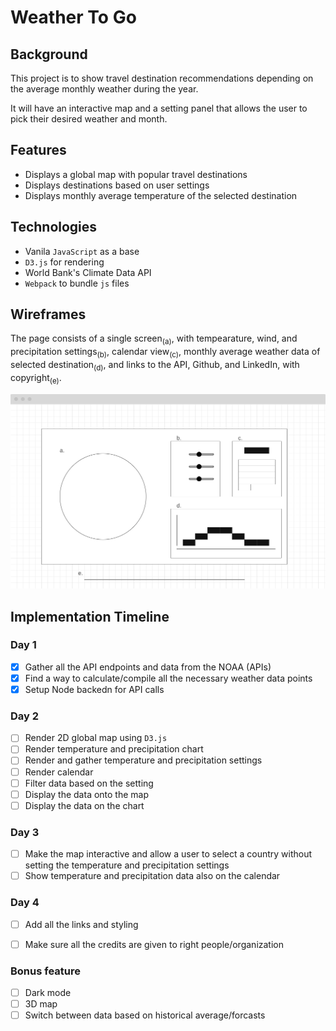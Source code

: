 # Weather To Go

## Background
This project is to show travel destination recommendations depending on the average monthly weather during the year.

It will have an interactive map and a setting panel that allows the user to pick their desired weather and month.

## Features
* Displays a global map with popular travel destinations
* Displays destinations based on user settings
* Displays monthly average temperature of the selected destination


## Technologies
* Vanila `JavaScript` as a base
* `D3.js` for rendering
* World Bank's Climate Data API
* `Webpack` to bundle `js` files

## Wireframes
The page consists of a single screen<sub>(a)</sub>, with tempearature, wind, and precipitation settings<sub>(b)</sub>, calendar view<sub>(c)</sub>, monthly average weather data of selected destination<sub>(d)</sub>, and links to the API, Github, and LinkedIn, with copyright<sub>(e)</sub>.

![](weather-to-go-wireframe.png)

## Implementation Timeline
  
### Day 1
- [x] Gather all the API endpoints and data from the NOAA (APIs)
- [x] Find a way to calculate/compile all the necessary weather data points
- [x] Setup Node backedn for API calls

### Day 2
- [ ] Render 2D global map using `D3.js` 
- [ ] Render temperature and precipitation chart
- [ ] Render and gather temperature and precipitation settings
- [ ] Render calendar
- [ ] Filter data based on the setting
- [ ] Display the data onto the map
- [ ] Display the data on the chart

### Day 3
- [ ] Make the map interactive and allow a user to select a country without setting the temperature and precipitation settings
- [ ] Show temperature and precipitation data also on the calendar

### Day 4
- [ ] Add all the links and styling
- [ ] Make sure all the credits are given to right people/organization


### Bonus feature
- [ ] Dark mode
- [ ] 3D map
- [ ] Switch between data based on historical average/forcasts